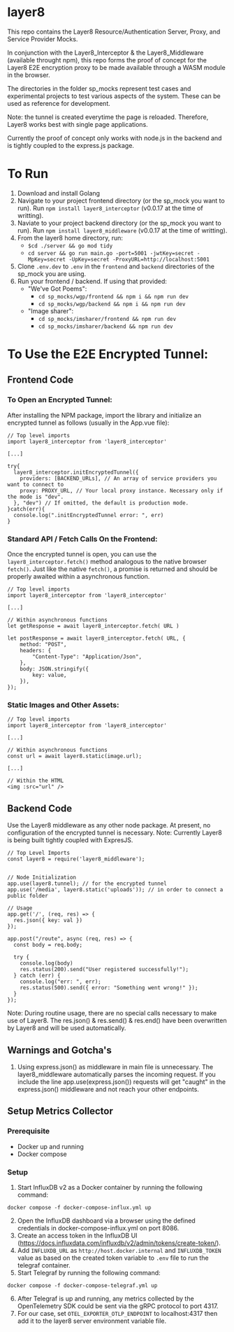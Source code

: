 # layer8
This repo contains the Layer8 Resource/Authentication Server, Proxy, and Service Provider Mocks.

In conjunction with the Layer8_Interceptor & the Layer8_Middleware (available throught npm), this repo forms the proof of concept for the Layer8 E2E encryption proxy to be made available through a WASM module in the browser.

The directories in the folder sp_mocks represent test cases and experimental projects to test various aspects of the system. These can be used as reference for development. 

Note: the tunnel is created everytime the page is reloaded. Therefore, Layer8 works best with single page applications. 

Currently the proof of concept only works with node.js in the backend and is tightly coupled to the express.js package. 

# To Run
1) Download and install Golang
2) Navigate to your project frontend directory (or the sp_mock you want to run). Run `npm install layer8_interceptor` (v0.0.17 at the time of writting). 
3) Naviate to your project backend directory (or the sp_mock you want to run). Run `npm install layer8_middleware` (v0.0.17 at the time of writting).
4) From the layer8 home directory, run:
    - `$cd ./server && go mod tidy`
    - `cd server && go run main.go -port=5001 -jwtKey=secret -MpKey=secret -UpKey=secret -ProxyURL=http://localhost:5001`
5) Clone `.env.dev` to `.env` in the `frontend` and `backend` directories of the sp_mock you are using.
6) Run your frontend / backend. If using that provided:
    - "We've Got Poems":
        - `cd sp_mocks/wgp/frontend && npm i && npm run dev`
        - `cd sp_mocks/wgp/backend && npm i && npm run dev`
    - "Image sharer":
        - `cd sp_mocks/imsharer/frontend && npm run dev`
        - `cd sp_mocks/imsharer/backend && npm run dev`

# To Use the E2E Encrypted Tunnel:
## Frontend Code
### To Open an Encrypted Tunnel:
After installing the NPM package, import the library and initialize an encrypted tunnel as follows (usually in the App.vue file):

```
// Top level imports
import layer8_interceptor from 'layer8_interceptor'

[...]

try{
  layer8_interceptor.initEncryptedTunnel({
    providers: [BACKEND_URLs], // An array of service providers you want to connect to
    proxy: PROXY_URL, // Your local proxy instance. Necessary only if the mode is "dev".
  }, "dev") // If omitted, the default is production mode. 
}catch(err){
  console.log(".initEncryptedTunnel error: ", err)
}
```

### Standard API / Fetch Calls On the Frontend:
Once the encrypted tunnel is open, you can use the `layer8_interceptor.fetch()` method analogous to the native browser `fetch()`. Just like the native `fetch()`, a promise is returned and should be properly awaited within a asynchronous function.

```
// Top level imports
import layer8_interceptor from 'layer8_interceptor'

[...]

// Within asynchronous functions
let getResponse = await layer8_interceptor.fetch( URL )

let postResponse = await layer8_interceptor.fetch( URL, {
    method: "POST",
    headers: {
        "Content-Type": "Application/Json",
    },
    body: JSON.stringify({
        key: value,
    }),
});

```

### Static Images and Other Assets:
```
// Top level imports
import layer8_interceptor from 'layer8_interceptor'

[...]

// Within asynchronous functions
const url = await layer8.static(image.url);

[...]

// Within the HTML
<img :src="url" />

```

## Backend Code
Use the Layer8 middleware as any other node package. At present, no configuration of the encrypted tunnel is necessary. Note: Currently Layer8 is being built tightly coupled with ExpresJS.

```
// Top Level Imports
const layer8 = require('layer8_middleware');


// Node Initialization
app.use(layer8.tunnel); // for the encrypted tunnel
app.use('/media', layer8.static('uploads')); // in order to connect a public folder

// Usage
app.get('/', (req, res) => {
  res.json({ key: val })
});

app.post("/route", async (req, res) => {
  const body = req.body;

  try {
    console.log(body)
    res.status(200).send("User registered successfully!");
  } catch (err) {
    console.log("err: ", err);
    res.status(500).send({ error: "Something went wrong!" });
  }
});

```
Note: During routine usage, there are no special calls necessary to make use of Layer8. The res.json() & res.send() & res.end() have been overwritten by Layer8 and will be used automatically. 

## Warnings and Gotcha's
1) Using express.json() as middleware in main file is unnecessary. The layer8_middleware automatically parses the incoming request. If you include the line app.use(express.json()) requests will get "caught" in the express.json() middleware and not reach your other endpoints.

## Setup Metrics Collector

### Prerequisite
- Docker up and running
- Docker compose

### Setup

1. Start InfluxDB v2 as a Docker container by running the following command:
```
docker compose -f docker-compose-influx.yml up 
```
2. Open the InfluxDB dashboard via a browser using the defined credentials in docker-compose-influx.yml on port 8086.
3. Create an access token in the InfluxDB UI (https://docs.influxdata.com/influxdb/v2/admin/tokens/create-token/).
4. Add `INFLUXDB_URL` as `http://host.docker.internal` and `INFLUXDB_TOKEN` value as based on the created token variable to `.env` file to run the telegraf container.
5. Start Telegraf by running the following command:
```
docker compose -f docker-compose-telegraf.yml up 
```
6. After Telegraf is up and running, any metrics collected by the OpenTelemetry SDK could be sent via the gRPC protocol to port 4317.
7. For our case, set `OTEL_EXPORTER_OTLP_ENDPOINT` to localhost:4317 then add it to the layer8 server environment variable file.
